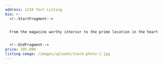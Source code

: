 ```yaml
---
address: 1234 Test Listing
bio: >-
  <!--StartFragment-->


  From the magazine worthy interior to the prime location in the heart of Edmond you'll easily fall in love with this fabulous abode. As you walk in you're greeted by the arched foyer with lots of natural light. The spacious kitchen is ready for the chef in your family with granite counter tops, lots of cabinet space, two pantry's and a breakfast bar where you can enjoy morning coffee. You'll notice hand-scraped hickory wood floors in the living room as well as an inviting fireplace. The home features an office/optional 4th bedroom & bonus room with built ins. The master retreat has recently been remodeled with fresh paint, fixtures & features a huge walk-in closet. Smart home ready, it comes with a MyQ garage door. You'll find the back patio is perfect for entertaining with a mini fridge and grill for all your cookout needs. This original show home is move in ready with new paint throughout, new fence and a whole home generator adapter hookup all on a meticulously landscaped corner lot.


  <!--EndFragment-->
price: 295,000
listing-image: /images/uploads/stock-photo-1.jpg
---
```


